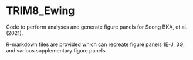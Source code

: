 # TRIM8_Ewing
Code to perform analyses and generate figure panels for Seong BKA, et al. (2021).

R-markdown files are provided which can recreate figure panels 1E-J, 3G, and various supplementary figure panels.
